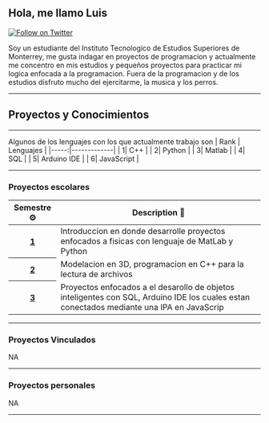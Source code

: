 
## Hola, me llamo Luis

[![Follow on Twitter](https://img.shields.io/badge/Follow-Twitter-1DA1F2.svg)](https://twitter.com/LuisilloAmoroso)

Soy un estudiante del Instituto Tecnologico de Estudios Superiores de Monterrey, me gusta indagar en proyectos de programacion y actualmente me concentro en mis estudios y pequeños proyectos para practicar mi logica enfocada a la programacion.
Fuera de la programacion y de los estudios disfruto mucho del ejercitarme, la musica y los perros.

---
## Proyectos y Conocimientos
---

Algunos de los lenguajes con los que actualmente trabajo son
| Rank | Lenguajes   |
|-----:|-------------|
|     1| C++         |
|     2| Python      |
|     3| Matlab      |
|     4| SQL         | 
|     5| Arduino IDE |
|     6| JavaScript  |

---

### Proyectos escolares
<!-- markdownlint-disable sentences-per-line -->
<table width="100%">
	<thead>
		<th span="col">Semestre ⚙️</th>
		<th span="col">Description 📝</th>
	</thead>
	<tbody>
		<tr>
			<th span="row"><a href="https://github.com/ChetaBurrito/PSProyectos.git"> 1 </a></th>
			<td>Introduccion en donde desarrolle proyectos enfocados a fisicas con lenguaje de MatLab y Python</td>
		</tr>
		<tr>
			<th span="row"><a href="https://github.com/ChetaBurrito/SSProyectos.git"> 2 </th>
			<td>Modelacion en 3D, programacion en C++ para la lectura de archivos</td>
		</tr>
		<tr>
			<th span="row"><a href="https://github.com/ChetaBurrito/TSProyectos.git"> 3 </a></th>
			<td>Proyectos enfocados a el desarollo de objetos inteligentes con SQL, Arduino IDE los cuales estan conectados mediante una IPA en JavaScrip</td>
		</tr>
	</tbody>
</table>
<!-- markdownlint-enable sentences-per-line -->

---

### Proyectos Vinculados
NA

---

### Proyectos personales
NA

---
